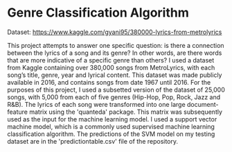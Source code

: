 # Genre Classification Algorithm

Dataset: https://www.kaggle.com/gyani95/380000-lyrics-from-metrolyrics

This project attempts to answer one specific question: is there a connection between the lyrics of a song and its genre? In other words, are there words that are more indicative of a specific genre than others? I used a dataset from Kaggle containing over 380,000 songs from MetroLyrics, with each song’s title, genre, year and lyrical content. This dataset was made publicly available in 2016, and contains songs from date 1967 until 2016. For the purposes of this project, I used a subsetted version of the dataset of 25,000 songs, with 5,000 from each of five genres (Hip-Hop, Pop, Rock, Jazz and R&B). The lyrics of each song were transformed into one large document-feature matrix using the 'quanteda' package. This matrix was subsequently used as the input for the machine learning model. I used a support vector machine model, which is a commonly used supervised machine learning classification algorithm. The predictions of the SVM model on my testing dataset are in the 'predictiontable.csv' file of the repository.
